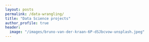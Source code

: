 ```yaml
---
layout: posts
permalink: /data-wrangling/
title: "Data Science projects"
author_profile: true
header:
  image: "/images/bruno-van-der-kraan-6P-dSJbcvow-unsplash.jpeg"
---
```



